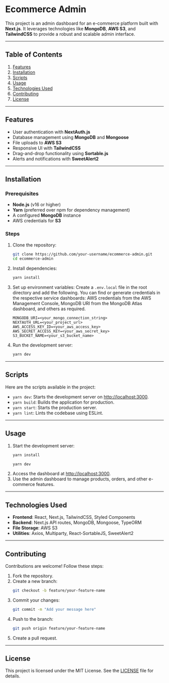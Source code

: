 # Ecommerce Admin

This project is an admin dashboard for an e-commerce platform built with **Next.js**. It leverages technologies like **MongoDB**, **AWS S3**, and **TailwindCSS** to provide a robust and scalable admin interface.

---

## Table of Contents

1. [Features](#features)
2. [Installation](#installation)
3. [Scripts](#scripts)
4. [Usage](#usage)
5. [Technologies Used](#technologies-used)
6. [Contributing](#contributing)
7. [License](#license)

---

## Features

- User authentication with **NextAuth.js**
- Database management using **MongoDB** and **Mongoose**
- File uploads to **AWS S3**
- Responsive UI with **TailwindCSS**
- Drag-and-drop functionality using **Sortable.js**
- Alerts and notifications with **SweetAlert2**

---

## Installation

### Prerequisites
- **Node.js** (v16 or higher)
- **Yarn** (preferred over npm for dependency management)
- A configured **MongoDB** instance
- AWS credentials for **S3**

### Steps

1. Clone the repository:
   ```bash
   git clone https://github.com/your-username/ecommerce-admin.git
   cd ecommerce-admin
   ```

2. Install dependencies:
   ```bash
   yarn install
   ```

3. Set up environment variables:
   Create a `.env.local` file in the root directory and add the following. You can find or generate credentials in the respective service dashboards: AWS credentials from the AWS Management Console, MongoDB URI from the MongoDB Atlas dashboard, and others as required.

   ```env
   MONGODB_URI=<your_mongo_connection_string>
   NEXTAUTH_URL=<your_project_url>
   AWS_ACCESS_KEY_ID=<your_aws_access_key>
   AWS_SECRET_ACCESS_KEY=<your_aws_secret_key>
   S3_BUCKET_NAME=<your_s3_bucket_name>
   ```

4. Run the development server:
   ```bash
   yarn dev
   ```

---

## Scripts

Here are the scripts available in the project:

- `yarn dev`: Starts the development server on [http://localhost:3000](http://localhost:3000).
- `yarn build`: Builds the application for production.
- `yarn start`: Starts the production server.
- `yarn lint`: Lints the codebase using ESLint.

---

## Usage

1. Start the development server:
   ```bash
   yarn install
   ```
   ```bash
   yarn dev
   ```
2. Access the dashboard at [http://localhost:3000](http://localhost:3000).
3. Use the admin dashboard to manage products, orders, and other e-commerce features.

---

## Technologies Used

- **Frontend**: React, Next.js, TailwindCSS, Styled Components
- **Backend**: Next.js API routes, MongoDB, Mongoose, TypeORM
- **File Storage**: AWS S3
- **Utilities**: Axios, Multiparty, React-SortableJS, SweetAlert2

---

## Contributing

Contributions are welcome! Follow these steps:

1. Fork the repository.
2. Create a new branch:
   ```bash
   git checkout -b feature/your-feature-name
   ```
3. Commit your changes:
   ```bash
   git commit -m "Add your message here"
   ```
4. Push to the branch:
   ```bash
   git push origin feature/your-feature-name
   ```
5. Create a pull request.

---

## License

This project is licensed under the MIT License. See the [LICENSE](LICENSE) file for details.

